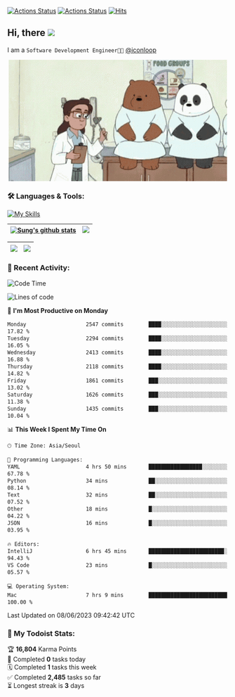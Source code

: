 
[![Actions Status](https://github.com/ddok2/ddok2/workflows/Todoist%20Readme/badge.svg)](https://github.com/ddok2/ddok2/actions)
[![Actions Status](https://github.com/ddok2/ddok2/workflows/wakatime-stats/badge.svg)](https://github.com/ddok2/ddok2/actions)
[![Hits](https://hits.seeyoufarm.com/api/count/incr/badge.svg?url=https%3A%2F%2Fgithub.com%2Fddok2&count_bg=%23FF9595&title_bg=%23555555&icon=github.svg&icon_color=%23FFFFFF&title=hits&edge_flat=false)](https://hits.seeyoufarm.com)

<!-- ![visitors](https://visitor-badge.laobi.icu/badge?page_id=ddok2.ddok2) -->
## Hi, there <img src="https://raw.githubusercontent.com/MartinHeinz/MartinHeinz/master/wave.gif" width="3%">

I am a `Software Development Engineer🧑‍💻` [@iconloop](https://github.com/iconloop)


<p align="center">
    <img align="center" alt="GIF" src="img/debugging.gif" />
</p>


### 🛠 Languages & Tools:

[![My Skills](https://skillicons.dev/icons?i=go,js,ts,py,express,react,svelte,jquery,pug,mongodb,mysql,redis,aws,docker,kubernetes)](https://skillicons.dev)


| <a href="https://github-readme-stats.vercel.app/api?username=ddok2&show_icons=true&include_all_commits=true&count_private=true&theme=buefy&hide_border=true"><img align="center" src="https://github-readme-stats.vercel.app/api?username=ddok2&show_icons=true&include_all_commits=true&count_private=true&theme=buefy&hide_border=true" alt="Sung's github stats" /></a> | <a href="https://github.com/ddok2"><img src="http://github-readme-streak-stats.herokuapp.com?user=ddok2&hide_border=true" /></a> |
| ------------- |------------- |


| <a href="https://github.com/ddok2"><img align="center" src="https://github-readme-stats.vercel.app/api/top-langs/?username=ddok2&theme=buefy&hide=html,css&hide_border=true" /></a> | <a href="https://github.com/ddok2"><img align="center" src="https://activity-graph.herokuapp.com/graph?username=ddok2&theme=github&hide_border=true" height="250" /></a> |
| ------------- |--------------------------------------------------------------------------------------------------------------------------------------------------------------------------|


<!-- <details open>
    <summary>📈 My GitHub Stats</summary>
    <p align="center">
        <a href="https://github.com/ddok2">
            <img align="center" src="https://github-readme-stats.vercel.app/api?username=ddok2&show_icons=true&include_all_commits=true&count_private=true&theme=buefy&hide_border=true" alt="Sung's github stats" />
        </a>
    </p>
</details>
<details>
    <summary>💬 Top Languages</summary>
    <p align="center"> 
        <a href="https://github.com/ddok2">
            <img align="center" src="https://github-readme-stats.vercel.app/api/top-langs/?username=ddok2&layout=compact&theme=buefy&hide=html,css&hide_border=true" />
        </a>
    </p>
</details> -->


### 🌈 Recent Activity:
<!--START_SECTION:waka-->
![Code Time](http://img.shields.io/badge/Code%20Time-2%2C103%20hrs%2054%20mins-blue)

![Lines of code](https://img.shields.io/badge/From%20Hello%20World%20I%27ve%20Written-11.4%20million%20lines%20of%20code-blue)

📅 **I'm Most Productive on Monday** 

```text
Monday                   2547 commits        ████░░░░░░░░░░░░░░░░░░░░░   17.82 % 
Tuesday                  2294 commits        ████░░░░░░░░░░░░░░░░░░░░░   16.05 % 
Wednesday                2413 commits        ████░░░░░░░░░░░░░░░░░░░░░   16.88 % 
Thursday                 2118 commits        ████░░░░░░░░░░░░░░░░░░░░░   14.82 % 
Friday                   1861 commits        ███░░░░░░░░░░░░░░░░░░░░░░   13.02 % 
Saturday                 1626 commits        ███░░░░░░░░░░░░░░░░░░░░░░   11.38 % 
Sunday                   1435 commits        ███░░░░░░░░░░░░░░░░░░░░░░   10.04 % 
```


📊 **This Week I Spent My Time On** 

```text
🕑︎ Time Zone: Asia/Seoul

💬 Programming Languages: 
YAML                     4 hrs 50 mins       █████████████████░░░░░░░░   67.78 % 
Python                   34 mins             ██░░░░░░░░░░░░░░░░░░░░░░░   08.14 % 
Text                     32 mins             ██░░░░░░░░░░░░░░░░░░░░░░░   07.52 % 
Other                    18 mins             █░░░░░░░░░░░░░░░░░░░░░░░░   04.22 % 
JSON                     16 mins             █░░░░░░░░░░░░░░░░░░░░░░░░   03.95 % 

🔥 Editors: 
IntelliJ                 6 hrs 45 mins       ████████████████████████░   94.43 % 
VS Code                  23 mins             █░░░░░░░░░░░░░░░░░░░░░░░░   05.57 % 

💻 Operating System: 
Mac                      7 hrs 9 mins        █████████████████████████   100.00 % 
```


 Last Updated on 08/06/2023 09:42:42 UTC
<!--END_SECTION:waka-->

### 🚧 My Todoist Stats:
<!-- TODO-IST:START -->
🏆  **16,804** Karma Points           
🌸  Completed **0** tasks today           
🗓  Completed **1** tasks this week           
✅  Completed **2,485** tasks so far           
⏳  Longest streak is **3** days
<!-- TODO-IST:END -->

